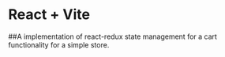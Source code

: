 # React + Vite

##A implementation of react-redux state management for a cart functionality for a simple store.

